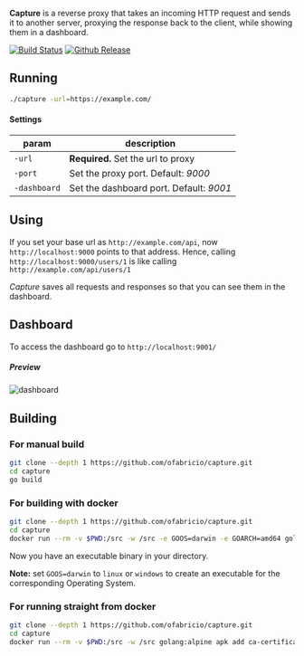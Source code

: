 
**Capture** is a reverse proxy that takes an incoming HTTP request and sends it to another server,
proxying the response back to the client, while showing them in a dashboard.

[![Build Status](https://github.com/ofabricio/capture/workflows/build/badge.svg)](https://github.com/ofabricio/capture/actions?query=workflow%3Abuild)
[![Github Release](https://img.shields.io/github/release/ofabricio/capture.svg)](https://github.com/ofabricio/capture/releases)


## Running

```sh
./capture -url=https://example.com/
```

#### Settings

| param        | description |
|--------------|-------------|
| `-url`       | **Required.** Set the url to proxy |
| `-port`      | Set the proxy port. Default: *9000* |
| `-dashboard` | Set the dashboard port. Default: *9001* |


## Using

If you set your base url as `http://example.com/api`, now `http://localhost:9000` points to that
address. Hence, calling `http://localhost:9000/users/1` is like calling `http://example.com/api/users/1`

*Capture* saves all requests and responses so that you can see them in the dashboard.


## Dashboard

To access the dashboard go to `http://localhost:9001/`

##### Preview

![dashboard](https://i.imgur.com/4yOSWFn.png)


## Building

### For manual build

```sh
git clone --depth 1 https://github.com/ofabricio/capture.git
cd capture
go build
```

### For building with docker

```sh
git clone --depth 1 https://github.com/ofabricio/capture.git
cd capture
docker run --rm -v $PWD:/src -w /src -e GOOS=darwin -e GOARCH=amd64 golang:alpine go build
```

Now you have an executable binary in your directory.

**Note:** set `GOOS=darwin` to `linux` or `windows` to create an executable for the corresponding Operating System.

### For running straight from docker

```sh
git clone --depth 1 https://github.com/ofabricio/capture.git
cd capture
docker run --rm -v $PWD:/src -w /src golang:alpine apk add ca-certificates && go run main.go -url=http://example.com
```
